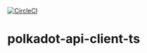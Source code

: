 [![CircleCI](https://circleci.com/gh/w3f/polkadot-api-client-ts.svg?style=svg)](https://circleci.com/gh/w3f/polkadot-api-client-ts)


# polkadot-api-client-ts
